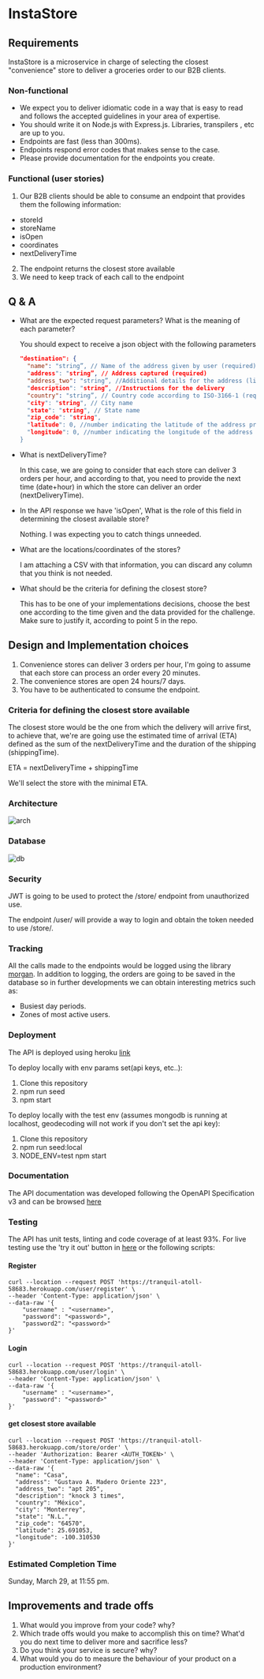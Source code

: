 # InstaStore

## Requirements
InstaStore is a microservice in charge of selecting the closest "convenience" store to deliver a groceries order to our B2B clients.

### Non-functional
- We expect you to deliver idiomatic code in a way that is easy to read and follows the accepted guidelines in your area of expertise.
- You should write it on Node.js with Express.js. Libraries, transpilers , etc are up to you.
- Endpoints are fast (less than 300ms).
- Endpoints respond error codes that makes sense to the case.
- Please provide documentation for the endpoints you create.

### Functional (user stories)
1. Our B2B clients should be able to consume an endpoint that provides them the following information:
  - storeId
  - storeName
  - isOpen
  - coordinates
  - nextDeliveryTime
2. The endpoint returns the closest store available
3. We need to keep track of each call to the endpoint

## Q & A


- What are the expected request parameters? What is the meaning of each parameter?

  You should expect to receive a json object with the following parameters

  ```json
  "destination": {
    "name": "string”, // Name of the address given by user (required)
    "address": "string”, // Address captured (required)
    "address_two": "string”, //Additional details for the address (line apt, house number, etc)
    "description": "string”, //Instructions for the delivery
    "country": "string”, // Country code according to ISO-3166-1 (required)
    "city": "string", // City name
    "state": "string", // State name
    "zip_code": "string",
    "latitude": 0, //number indicating the latitude of the address provided
    "longitude": 0, //number indicating the longitude of the address provided
  }
  ```

- What is nextDeliveryTime?

  In this case, we are going to consider that each store can deliver 3 orders per hour, and according to that, you need to provide the next time (date+hour) in which the store can deliver an order (nextDeliveryTime).

- In the API response we have 'isOpen', What is the role of this field in determining the closest available store?

  Nothing. I was expecting you to catch things unneeded.

- What are the locations/coordinates of the stores?

  I am attaching a CSV with that information, you can discard any column that you think is not needed.

- What should be the criteria for defining the closest store?

  This has to be one of your implementations decisions, choose the best one according to the time given and the data provided for the challenge. Make sure to justify it, according to point 5 in the repo.

##  Design and Implementation choices


1. Convenience stores can deliver 3 orders per hour,  I'm going to assume that each store can process an order every 20 minutes.
2. The convenience stores are open 24 hours/7 days.
3. You have to be authenticated to consume the endpoint.


### Criteria for defining the closest store available

The closest store would be the one from which the delivery will arrive first, to achieve that, we're are going use the estimated time of arrival (ETA)  defined as the sum of the nextDeliveryTime and the duration of the shipping (shippingTime).

ETA = nextDeliveryTime + shippingTime

We'll select the store with the minimal ETA.

### Architecture

![arch](https://github.com/anmrdz/instastore/raw/dev/arch.png)

### Database

![db](https://github.com/anmrdz/instastore/raw/dev/db.png)

### Security

JWT is going to be used to protect the /store/ endpoint from unauthorized use.

The endpoint /user/ will provide a way to login and obtain the token needed to use /store/.

### Tracking

All the calls made to the endpoints would be logged using the library [morgan](https://github.com/expressjs/morgan). In addition to logging, the orders are going to be saved in the database so in further developments we can obtain interesting metrics such as:

- Busiest day periods.
- Zones of most active users.

### Deployment

The API is deployed using heroku [link](https://tranquil-atoll-58683.herokuapp.com/)

To deploy locally with env params set(api keys, etc..):

1. Clone this repository
2. npm run seed
3. npm start

To deploy locally with the test env (assumes mongodb is running at localhost, geodecoding will not work if you don't set the api key):

1. Clone this repository
2. npm run seed:local
3. NODE_ENV=test npm start

### Documentation

The API documentation was developed following the OpenAPI Specification v3 and can be browsed [here](https://tranquil-atoll-58683.herokuapp.com/)

### Testing

The API has unit tests, linting and code coverage of at least 93%. For live testing use the 'try it out' button in [here](https://tranquil-atoll-58683.herokuapp.com/) or the following scripts:

#### Register

```curl
curl --location --request POST 'https://tranquil-atoll-58683.herokuapp.com/user/register' \
--header 'Content-Type: application/json' \
--data-raw '{
	"username" : "<username>",
	"password": "<password>",
	"password2": "<password>"
}'
```

#### Login

```curl
curl --location --request POST 'https://tranquil-atoll-58683.herokuapp.com/user/login' \
--header 'Content-Type: application/json' \
--data-raw '{
	"username" : "<username>",
	"password": "<password>"
}'
```

#### get closest store available
```curl
curl --location --request POST 'https://tranquil-atoll-58683.herokuapp.com/store/order' \
--header 'Authorization: Bearer <AUTH_TOKEN>' \
--header 'Content-Type: application/json' \
--data-raw '{
  "name": "Casa",
  "address": "Gustavo A. Madero Oriente 223",
  "address_two": "apt 205",
  "description": "knock 3 times",
  "country": "México",
  "city": "Monterrey",
  "state": "N.L.",
  "zip_code": "64570",
  "latitude": 25.691053,
  "longitude": -100.310530
}'
```

### Estimated Completion Time

Sunday, March 29, at 11:55 pm.

## Improvements and trade offs
1. What would you improve from your code? why?
2. Which trade offs would you make to accomplish this on time? What'd you do next time to deliver more and sacrifice less?
3. Do you think your service is secure? why?
4. What would you do to measure the behaviour of your product on a production environment?
